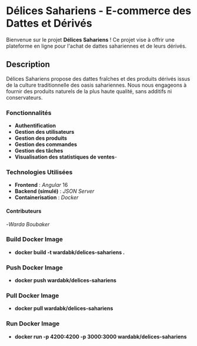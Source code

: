 # Délices Sahariens - E-commerce des Dattes et Dérivés

Bienvenue sur le projet **Délices Sahariens** ! Ce projet vise à offrir une plateforme en ligne pour l'achat de dattes sahariennes et de leurs dérivés.

## Description
Délices Sahariens propose des dattes fraîches et des produits dérivés issus de la culture traditionnelle des oasis sahariennes. Nous nous engageons à fournir des produits naturels de la plus haute qualité, sans additifs ni conservateurs.

### Fonctionnalités
- **Authentification**
- **Gestion des utilisateurs**
- **Gestion des produits**
- **Gestion des commandes**
- **Gestion des tâches**
- **Visualisation des statistiques de ventes**-

### Technologies Utilisées
- **Frontend** : *Angular* 16
- **Backend (simulé)** : *JSON Server*
- **Containerisation** : *Docker* 

#### Contributeurs
-*Warda Boubaker* 

### Build Docker Image
- **docker build -t wardabk/delices-sahariens .** 

### Push Docker Image
- **docker push wardabk/delices-sahariens** 

 ### Pull Docker Image
- **docker pull wardabk/delices-sahariens**
 
 ### Run Docker Image
- **docker run -p 4200:4200 -p 3000:3000 wardabk/delices-sahariens**
